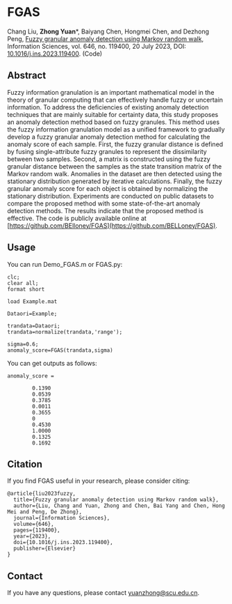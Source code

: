 # FGAS
Chang Liu, **Zhong Yuan***, Baiyang Chen, Hongmei Chen, and Dezhong Peng, 
[Fuzzy granular anomaly detection using Markov random walk](Paper/2023-FGAS.pdf), Information Sciences, vol. 646, no. 119400, 20 July 2023, DOI: [10.1016/j.ins.2023.119400](https://doi.org/10.1016/j.ins.2023.119400). (Code)

## Abstract
Fuzzy information granulation is an important mathematical model in the theory of granular computing that can effectively handle fuzzy or uncertain information. 
To address the deficiencies of existing anomaly detection techniques that are mainly suitable for certainty data, this study proposes an anomaly detection method based on fuzzy granules. 
This method uses the fuzzy information granulation model as a unified framework to gradually develop a fuzzy granular anomaly detection method for calculating the anomaly score of each sample. 
First, the fuzzy granular distance is defined by fusing single-attribute fuzzy granules to represent the dissimilarity between two samples. Second, a matrix is constructed using the fuzzy granular distance between the samples as the state transition matrix of the Markov random walk. 
Anomalies in the dataset are then detected using the stationary distribution generated by iterative calculations. Finally, the fuzzy granular anomaly score for each object is obtained by normalizing the stationary distribution. 
Experiments are conducted on public datasets to compare the proposed method with some state-of-the-art anomaly detection methods. 
The results indicate that the proposed method is effective. The code is publicly available online at [https://github.com/BElloney/FGAS](https://github.com/BELLoney/FGAS).

## Usage
You can run Demo_FGAS.m or FGAS.py:
```
clc;
clear all;
format short

load Example.mat

Dataori=Example;

trandata=Dataori;
trandata=normalize(trandata,'range');

sigma=0.6;
anomaly_score=FGAS(trandata,sigma)

```
You can get outputs as follows:
```
anomaly_score =

        0.1390
        0.0539
        0.3785
        0.0011
        0.3655
        0
        0.4530
        1.0000
        0.1325
        0.1692
```

## Citation
If you find FGAS useful in your research, please consider citing:
```
@article{liu2023fuzzy,
  title={Fuzzy granular anomaly detection using Markov random walk},
  author={Liu, Chang and Yuan, Zhong and Chen, Bai Yang and Chen, Hong Mei and Peng, De Zhong},
  journal={Information Sciences},
  volume={646},
  pages={119400},
  year={2023},
  doi={10.1016/j.ins.2023.119400},
  publisher={Elsevier}
}
```
## Contact
If you have any questions, please contact yuanzhong@scu.edu.cn.
